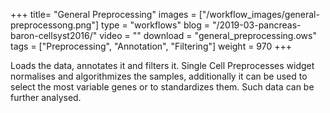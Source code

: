 +++
title= "General Preprocessing"
images =  ["/workflow_images/general-preprocessong.png"]
type = "workflows"
blog =  "/2019-03-pancreas-baron-cellsyst2016/"
video = ""
download = "general_preprocessing.ows"
tags = ["Preprocessing", "Annotation", "Filtering"]
weight = 970
+++

Loads the data, annotates it and filters it. Single Cell Preprocesses widget normalises and algorithmizes the samples, additionally it can be used to select the most variable genes or to standardizes them. Such data can be further analysed. 